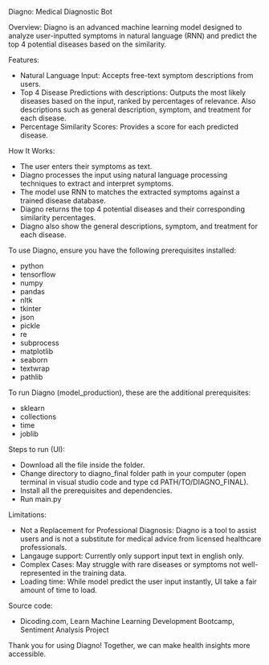 Diagno: Medical Diagnostic Bot


Overview:
Diagno is an advanced machine learning model designed to analyze user-inputted symptoms in natural language (RNN) and predict the top 4 potential diseases based on the similarity. 

Features:
- Natural Language Input: Accepts free-text symptom descriptions from users.
- Top 4 Disease Predictions with descriptions: Outputs the most likely diseases based on the input, ranked by percentages of relevance. Also descriptions such as general description, symptom, and treatment for each disease.
- Percentage Similarity Scores: Provides a score for each predicted disease.

How It Works:
- The user enters their symptoms as text.
- Diagno processes the input using natural language processing techniques to extract and interpret symptoms.
- The model use RNN to matches the extracted symptoms against a trained disease database.
- Diagno returns the top 4 potential diseases and their corresponding similarity percentages.
- Diagno also show the general descriptions, symptom, and treatment for each disease.

To use Diagno, ensure you have the following prerequisites installed:
- python
- tensorflow
- numpy
- pandas
- nltk
- tkinter
- json
- pickle
- re
- subprocess
- matplotlib
- seaborn
- textwrap
- pathlib

To run Diagno (model_production), these are the additional prerequisites:
- sklearn
- collections
- time
- joblib

Steps to run (UI):
- Download all the file inside the folder.
- Change directory to diagno_final folder path in your computer (open terminal in visual studio code and type cd PATH/TO/DIAGNO_FINAL).
- Install all the prerequisites and dependencies.
- Run main.py

Limitations:
- Not a Replacement for Professional Diagnosis: Diagno is a tool to assist users and is not a substitute for medical advice from licensed healthcare professionals.
- Langauge support: Currently only support input text in english only.
- Complex Cases: May struggle with rare diseases or symptoms not well-represented in the training data.
- Loading time: While model predict the user input instantly, UI take a fair amount of time to load.

Source code:
- Dicoding.com, Learn Machine Learning Development Bootcamp, Sentiment Analysis Project


Thank you for using Diagno! Together, we can make health insights more accessible.
